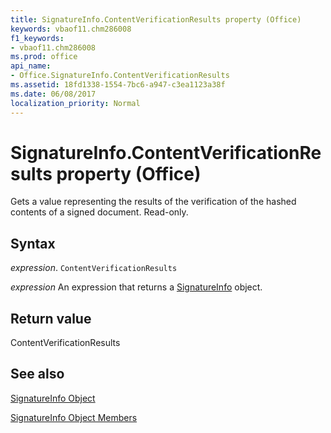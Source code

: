 ```yaml
---
title: SignatureInfo.ContentVerificationResults property (Office)
keywords: vbaof11.chm286008
f1_keywords:
- vbaof11.chm286008
ms.prod: office
api_name:
- Office.SignatureInfo.ContentVerificationResults
ms.assetid: 18fd1338-1554-7bc6-a947-c3ea1123a38f
ms.date: 06/08/2017
localization_priority: Normal
---
```



# SignatureInfo.ContentVerificationResults property (Office)

Gets a value representing the results of the verification of the hashed contents of a signed document. Read-only.


## Syntax

_expression_. `ContentVerificationResults`

 _expression_ An expression that returns a [SignatureInfo](Office.SignatureInfo.md) object.


## Return value

ContentVerificationResults


## See also


[SignatureInfo Object](Office.SignatureInfo.md)



[SignatureInfo Object Members](./overview/Library-Reference/signatureinfo-members-office.md)

